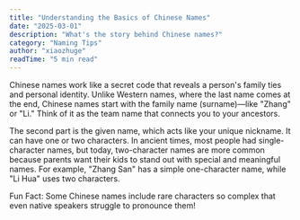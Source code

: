 ```yaml
---
title: "Understanding the Basics of Chinese Names"
date: "2025-03-01"
description: "What's the story behind Chinese names?"
category: "Naming Tips"
author: "xiaozhuge"
readTime: "5 min read"
---
```


Chinese names work like a secret code that reveals a person's family ties and personal identity. Unlike Western names, where the last name comes at the end, Chinese names start with the family name (surname)—like "Zhang" or "Li." Think of it as the team name that connects you to your ancestors.

The second part is the given name, which acts like your unique nickname. It can have one or two characters. In ancient times, most people had single-character names, but today, two-character names are more common because parents want their kids to stand out with special and meaningful names. For example, "Zhang San" has a simple one-character name, while "Li Hua" uses two characters.

Fun Fact: Some Chinese names include rare characters so complex that even native speakers struggle to pronounce them!